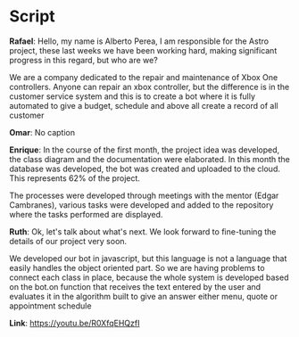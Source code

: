 # Script

**Rafael**: Hello, my name is Alberto Perea, I am responsible for the Astro project, these last weeks we have been working hard, making significant progress in this regard, but who are we?

We are a company dedicated to the repair and maintenance of Xbox One controllers. Anyone can repair an xbox controller, but the difference is in the customer service system and this is to create a bot where it is fully automated to give a budget, schedule and above all create a record of all customer

**Omar**: No caption

**Enrique**: In the course of the first month, the project idea was developed, the class diagram and the documentation were elaborated. In this month the database was developed, the bot was created and uploaded to the cloud. This represents 62% of the project.

The processes were developed through meetings with the mentor (Edgar Cambranes), various tasks were developed and added to the repository where the tasks performed are displayed.

**Ruth**: Ok, let's talk about what's next. We look forward to fine-tuning the details of our project very soon.

We developed our bot in javascript, but this language is not a language that easily handles the object oriented part. So we are having problems to connect each class in place, because the whole system is developed based on the bot.on function that receives the text entered by the user and evaluates it in the algorithm built to give an answer either menu, quote or appointment schedule

**Link**: https://youtu.be/R0XfqEHQzfI
